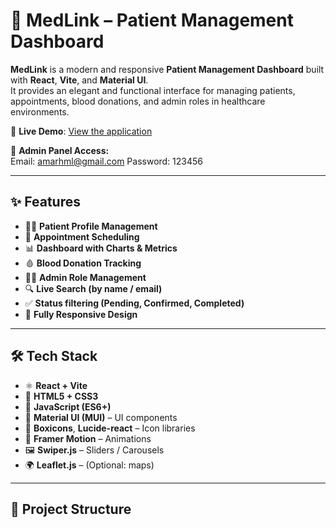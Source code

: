 # 🏥 MedLink – Patient Management Dashboard

**MedLink** is a modern and responsive **Patient Management Dashboard** built with **React**, **Vite**, and **Material UI**.  
It provides an elegant and functional interface for managing patients, appointments, blood donations, and admin roles in healthcare environments.

🔗 **Live Demo**: [View the application](https://patient-management-smoky.vercel.app/)

🔐 **Admin Panel Access:**  
Email: amarhml@gmail.com
Password: 123456

---

## ✨ Features

- 🧑‍⚕️ **Patient Profile Management**
- 📅 **Appointment Scheduling**
- 📊 **Dashboard with Charts & Metrics**
- 🩸 **Blood Donation Tracking**
- 👨‍💼 **Admin Role Management**
- 🔍 **Live Search (by name / email)**
- ✅ **Status filtering (Pending, Confirmed, Completed)**
- 📱 **Fully Responsive Design**

---

## 🛠 Tech Stack

- ⚛️ **React + Vite**
- 🎨 **HTML5 + CSS3**
- 🧠 **JavaScript (ES6+)**
- 🧩 **Material UI (MUI)** – UI components
- 🔔 **Boxicons**, **Lucide-react** – Icon libraries
- 💫 **Framer Motion** – Animations
- 🖼 **Swiper.js** – Sliders / Carousels
- 🌍 **Leaflet.js** – (Optional: maps)

---

## 📂 Project Structure

